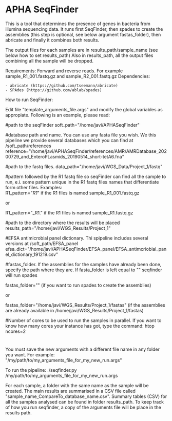 # APHA SeqFinder
This is a tool that determines the presence of genes in bacteria from illumina sequencing data.
It runs first SeqFinder, then spades to create the assemblies (this step is optional, see below argument fastas_folder), then abricate and finally it combines both results.

The output files for each samples are in results_path/sample_name (see below how to set results_path)
Also in results_path, all the output files combining all the sample will be dropped.

Requirements: Forward and reverse reads. For example sample_R1_001.fastq.gz and sample_R2_001.fastq.gz
Dependencies: 

	- abricate (https://github.com/tseemann/abricate)
	- SPAdes (https://github.com/ablab/spades) 

How to run SeqFinder:

Edit file "template_arguments_file.args" and modify the global variables as appropiate. Following is an example, please read:

#path to the seqFinder
soft_path="/home/javi/APHASeqFinder"
 
#database path and name. You can use any fasta file you wish. We this pipeline we provide several databases which you can find at /soft_path/references
reference="/home/javi/APHASeqFinder/references/AMR/AMRDatabase_20200729_and_EnteroPLasmids_20190514_short-tetA6.fna"

#path to the fastq files. 
data_path="/home/javi/WGS_Data/Project_1/fastq"

#pattern followed by the R1 fastq file so seqFinder can find all the sample to run, e.i. some pattern unique in the R1 fastq files names that differentiate form other files. Examples:     
R1_pattern="_R1_"   if the R1 files is named sample_R1_001.fastq.gz

or

R1_pattern="_R1."  if the R1 files is named sample_R1.fastq.gz

#path to the directory where the results will be placed
results_path="/home/javi/WGS_Results/Project_1"

#EFSA antimicrobial panel dictionary. Thi spipeline includes several versions at /soft_path/EFSA_panel
efsa_dict="/home/javi/APHASeqFinder/EFSA_panel/EFSA_antimcriobial_panel_dictionary_191219.csv"

#fastas_folder. If the assemblies for the samples have already been done, specify the path where they are. If fasta_folder is left equal to "" seqfinder will run spades

fastas_folder=""           (if you want to run spades to create the assemblies)

or

fastas_folder="/home/javi/WGS_Results/Project_1/fastas"  (if the assemblies are already available in /home/javi/WGS_Results/Project_1/fastas)

#Number of cores to be used to run the samples in parallel. If you want to know how many cores your instance has got, type the command: htop 
ncores=2

#
#
#

You must save the new arguments with a different file name in any folder you want. For example: "/my/path/to/my_arguments_file_for_my_new_run.args"

To run the pipeline: ./seqfinder.py /my/path/to/my_arguments_file_for_my_new_run.args

For each sample, a folder with the same name as the sample will be created. The main results are summarised in a CSV file called "sample_name_CompareTo_database_name.csv".
Summary tables (CSV) for all the samples analysed can be found in folder results_path. To keep track of how you run seqfinder, a copy of the arguments file will be place in the results path.
